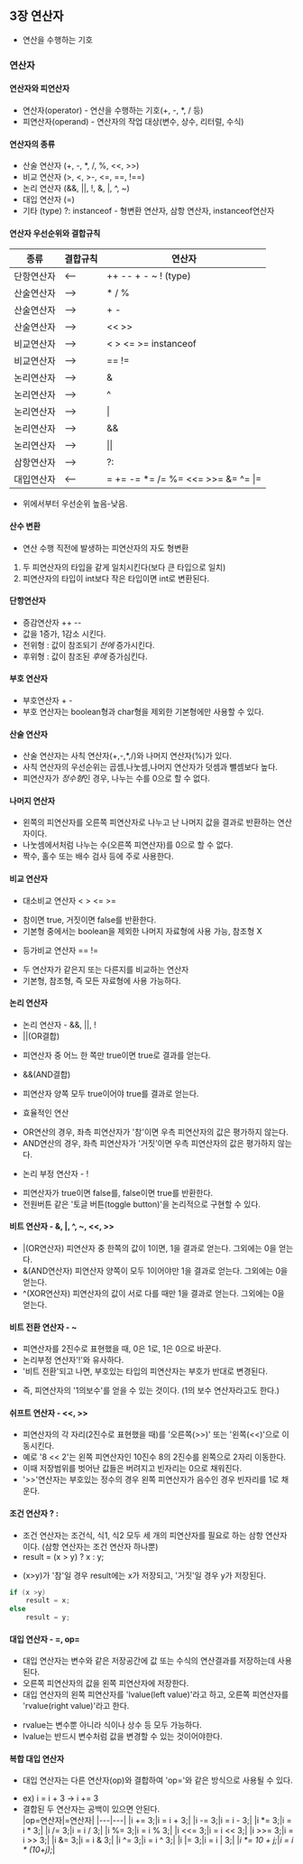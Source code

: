 ## 3장 연산자
* 연산을 수행하는 기호

### 연산자
#### 연산자와 피연산자
* 연산자(operator)  - 연산을 수행하는 기호(+, -, *, / 등)
* 피연산자(operand) - 연산자의 작업 대상(변수, 상수, 리터럴, 수식)

#### 연산자의 종류
* 산술 연산자 (+, -, *, /, %, <<, >>)
* 비교 연산자 (>, <, >-, <=, ==, !==)
* 논리 연산자 (&&, ||, !, &, |, ^, ~)
* 대입 연산자 (=)
* 기타 (type) ?: instanceof - 형변환 연산자, 삼항 연산자, instanceof연산자

#### 연산자 우선순위와 결합규칙
|종류|결합규칙|연산자|
|---|------|----|
|단항연산자|<--|++ -- + - ~ ! (type)|
|산술연산자|-->|* / %|
|산술연산자|-->|+ -|
|산술연산자|-->|<< >>|
|비교연산자|-->|< > <= >= instanceof|
|비교연산자|-->|== !=|
|논리연산자|-->|&|
|논리연산자|-->|^|
|논리연산자|-->|\||
|논리연산자|-->|&&|
|논리연산자|-->|\|\||
|삼항연산자|-->|?:|
|대입연산자|<--|= += -= \*= /= %= <<= >>= &= ^= \|=|
* 위에서부터 우선순위 높음-낮음.

#### 산수 변환
* 연산 수행 직전에 발생하는 피연산자의 자도 형변환
1. 두 피연산자의 타입을 같게 일치시킨다(보다 큰 타입으로 일치)
2. 피연산자의 타입이 int보다 작은 타입이면 int로 변환된다.

#### 단항연산자
* 증감연산자 ++ --
* 값을 1증가, 1감소 시킨다.
* 전위형 : 값이 참조되기 *전에* 증가시킨다.
* 후위형 : 값이 참조된 *후에* 증가심킨다.

#### 부호 연산자
* 부호연산자 + -
* 부호 연산자는 boolean형과 char형을 제외한 기본형에만 사용할 수 있다.

#### 산술 연산자
* 산술 연산자는 사칙 연산자(+,-,\*,/)와 나머지 연산자(%)가 있다.
* 사칙 연산자의 우선순위는 곱셈,나눗셈,나머지 연산자가 덧셈과 뺄셈보다 높다.
* 피연산자가 *정수형*인 경우, 나누는 수를 0으로 할 수 없다.

#### 나머지 연산자
* 왼쪽의 피연산자를 오른쪽 피연산자로 나누고 난 나머지 값을 결과로 반환하는 연산자이다.
* 나눗셈에서처럼 나누는 수(오른쪽 피연산자)를 0으로 할 수 없다.
* 짝수, 홀수 또는 배수 검사 등에 주로 사용한다.

#### 비교 연산자
* 대소비교 연산자 < > <= >=
 - 참이면 true, 거짓이면 false를 반환한다.
 - 기본형 중에서는 boolean을 제외한 나머지 자료형에 사용 가능, 참조형 X
* 등가비교 연산자 == !=
 - 두 연산자가 같은지 또는 다른지를 비교하는 연산자
 - 기본형, 참조형, 즉 모든 자료형에 사용 가능하다.

#### 논리 연산자
* 논리 연산자 - &&, ||, !
* ||(OR결합)
 - 피연산자 중 어느 한 쪽만 true이면 true로 결과를 얻는다.
* &&(AND결합)
 - 피연산자 양쪽 모두 true이어야 true를 결과로 얻는다.
* 효율적인 연산
 - OR연산의 경우, 좌측 피연산자가 '참'이면 우측 피연산자의 값은 평가하지 않는다.
 - AND연산의 경우, 좌측 피연산자가 '거짓'이면 우측 피연산자의 값은 평가하지 않는다.
* 논리 부정 연산자 - !
 - 피연산자가 true이면 false를, false이면 true를 반환한다.
 - 전원버튼 같은 '토글 버튼(toggle button)'을 논리적으로 구현할 수 있다.

#### 비트 연산자 - &, |, ^, ~, <<, >>
* |(OR연산자)  피연산자 중 한쪽의 값이 1이면, 1을 결과로 얻는다. 그외에는 0을 얻는다.
* &(AND연산자) 피연산자 양쪽이 모두 1이어야만 1을 결과로 얻는다. 그외에는 0을 얻는다. 
* ^(XOR연산자) 피연산자의 값이 서로 다를 때만 1을 결과로 얻는다. 그외에는 0을 얻는다.

#### 비트 전환 연산자 - ~
* 피연산자를 2진수로 표현했을 때, 0은 1로, 1은 0으로 바꾼다.
* 논리부정 연산자'!'와 유사하다.
* '비트 전환'되고 나면, 부호있는 타입의 피연산자는 부호가 반대로 변경된다.
 - 즉, 피연산자의 '1의보수'를 얻을 수 있는 것이다. (1의 보수 연산자라고도 한다.)

#### 쉬프트 연산자 - <<, >>
* 피연산자의 각 자리(2진수로 표현했을 때)를 '오른쪽(>>)' 또는 '왼쪽(<<)'으로 이동시킨다.
* 예로 '8 << 2'는 왼쪽 피연산자인 10진수 8의 2진수를 왼쪽으로 2자리 이동한다.
* 이때 저장범위를 벗어난 값들은 버려지고 빈자리는 0으로 채워진다.
* '>>'연산자는 부호있는 정수의 경우 왼쪽 피연산자가 음수인 경우 빈자리를 1로 채운다.

#### 조건 연산자 ? :
* 조건 연산자는 조건식, 식1, 식2 모두 세 개의 피연산자를 필요로 하는 삼항 연산자이다. (삼항 연산자는 조건 연산자 하나뿐)
* result = (x > y) ? x : y;
 - (x>y)가 '참'일 경우 result에는 x가 저장되고, '거짓'일 경우 y가 저장된다.
```java
if (x >y)
    result = x;
else
    result = y;
```

#### 대입 연산자 - =, op=
* 대입 연산자는 변수와 같은 저장공간에 값 또는 수식의 연산결과를 저장하는데 사용된다.
* 오른쪽 피연산자의 값을 왼쪽 피연산자에 저장한다.
* 대입 연산자의 왼쪽 피연산자를 'lvalue(left value)'라고 하고, 오른쪽 피연산자를 'rvalue(right value)'라고 한다.
 - rvalue는 변수뿐 아니라 식이나 상수 등 모두 가능하다.
 - lvalue는 반드시 변수처럼 값을 변경할 수 있는 것이어야한다.

#### 복합 대입 연산자
* 대입 연산자는 다른 연산자(op)와 결합하여 'op='와 같은 방식으로 사용될 수 있다.
 - ex) i = i + 3 -> i += 3
 - 결합된 두 연산자는 공백이 있으면 안된다.    
|op=연산자|=연산자|
|---|---|
|i += 3;|i = i + 3;|
|i -= 3;|i = i - 3;|
|i \*= 3;|i = i * 3;|
|i /= 3;|i = i / 3;|
|i %= 3;|i = i % 3;|
|i <<= 3;|i = i << 3;|
|i >>= 3;|i = i >> 3;|
|i &= 3;|i = i & 3;|
|i ^= 3;|i = i ^ 3;|
|i \|= 3;|i = i \| 3;|
|*i \*= 10 + j;*|*i = i * (10+j);*|
